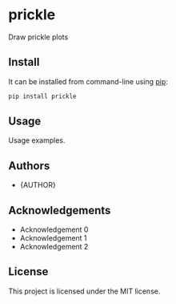 # prickle
Draw prickle plots

## Install
It can be installed from command-line using [pip](https://pypi.python.org/pypi/pip):
```bash
pip install prickle
```

## Usage
Usage examples.

## Authors
* {AUTHOR}

## Acknowledgements
- Acknowledgement 0
- Acknowledgement 1
- Acknowledgement 2

## License
This project is licensed under the MIT license.
